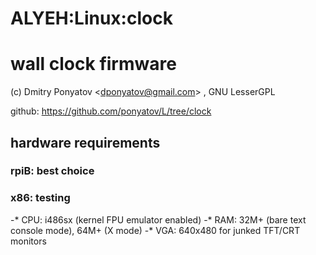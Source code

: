 ALYEH:Linux:clock
=======================
# wall clock firmware

(c) Dmitry Ponyatov <<dponyatov@gmail.com>> , GNU LesserGPL

github: https://github.com/ponyatov/L/tree/clock

## hardware requirements

### rpiB: best choice

### x86: testing

-* CPU: i486sx (kernel FPU emulator enabled)
-* RAM: 32M+ (bare text console mode), 64M+ (X mode)
-* VGA: 640x480 for junked TFT/CRT monitors
